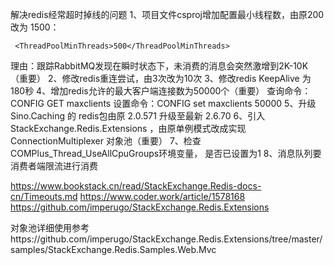 ﻿解决redis经常超时掉线的问题
1、项目文件csproj增加配置最小线程数，由原200 改为 1500：

```
 <ThreadPoolMinThreads>500</ThreadPoolMinThreads>
```

理由：跟踪RabbitMQ发现在瞬时状态下，未消费的消息会突然激增到2K-10K（重要）
2、修改redis重连尝试，由3次改为10次
3、修改redis KeepAlive 为 180秒
4、增加redis允许的最大客户端连接数为50000个（重要）
查询命令：CONFIG GET maxclients
设置命令：CONFIG set maxclients 50000 
5、升级Sino.Caching 的 redis包由原 2.0.571 升级至最新 2.6.70
6、引入 StackExchange.Redis.Extensions ，由原单例模式改成实现 ConnectionMultiplexer 对象池（重要）
7、检查COMPlus_Thread_UseAllCpuGroups环境变量， 是否已设置为1
8、消息队列要消费者端限流进行消费

https://www.bookstack.cn/read/StackExchange.Redis-docs-cn/Timeouts.md
 https://www.coder.work/article/1578168
 https://github.com/imperugo/StackExchange.Redis.Extensions

对象池详细使用参考https://github.com/imperugo/StackExchange.Redis.Extensions/tree/master/samples/StackExchange.Redis.Samples.Web.Mvc